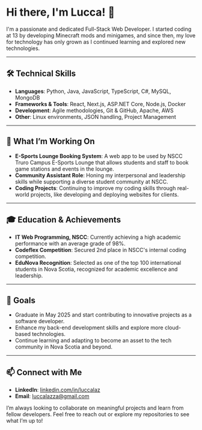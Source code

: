 # Hi there, I'm Lucca! 👋 

I'm a passionate and dedicated Full-Stack Web Developer. I started coding at 13 by developing Minecraft mods and minigames, and since then, my love for technology has only grown as I continued learning and explored new technologies.

---

## 🛠️ Technical Skills

- **Languages**: Python, Java, JavaScript, TypeScript, C#, MySQL, MongoDB
- **Frameworks & Tools**: React, Next.js, ASP.NET Core, Node.js, Docker
- **Development**: Agile methodologies, Git & GitHub, Apache, AWS
- **Other**: Linux environments, JSON handling, Project Management

---

## 🚀 What I’m Working On

- **E-Sports Lounge Booking System**: A web app to be used by NSCC Truro Campus E-Sports Lounge that allows students and staff to book game stations and events in the lounge.
- **Community Assistant Role**: Honing my interpersonal and leadership skills while supporting a diverse student community at NSCC.
- **Coding Projects**: Continuing to improve my coding skills through real-world projects, like developing and deploying websites for clients.

---

## 🎓 Education & Achievements

- **IT Web Programming, NSCC**: Currently achieving a high academic performance with an average grade of 98%.
- **Codeflex Competition**: Secured 2nd place in NSCC's internal coding competition.
- **EduNova Recognition**: Selected as one of the top 100 international students in Nova Scotia, recognized for academic excellence and leadership.

---

## 🌱 Goals

- Graduate in May 2025 and start contributing to innovative projects as a software developer.
- Enhance my back-end development skills and explore more cloud-based technologies.
- Continue learning and adapting to become an asset to the tech community in Nova Scotia and beyond.

---

## 📫 Connect with Me

- **LinkedIn**: [linkedin.com/in/luccalaz](https://www.linkedin.com/in/luccalaz)
- **Email**: luccalazza@gmail.com

I’m always looking to collaborate on meaningful projects and learn from fellow developers. Feel free to reach out or explore my repositories to see what I’m up to!
